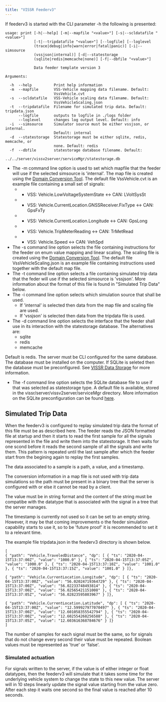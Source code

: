 ```yaml
---
title: "VISSR Feederv3"
---
```


If feederv3 is started with the CLI parameter -h the following is presented:
```
usage: print [-h|--help] [-m|--mapfile "<value>"] [-s|--scldatafile "<value>"]
             [-t|--tripdatafile "<value>"] [--logfile] [--loglevel
             (trace|debug|info|warn|error|fatal|panic)] [-i|--simsource
             (vssjson|internal)] [-d|--statestorage
             (sqlite|redis|memcache|none)] [-f|--dbfile "<value>"]

             Data feeder template version 3

Arguments:

  -h  --help          Print help information
  -m  --mapfile       VSS-Vehicle mapping data filename. Default:
                      VssVehicle.cvt
  -s  --scldatafile   VSS-Vehicle scaling data filename. Default:
                      VssVehicleScaling.json
  -t  --tripdatafile  Filename for simulated trip data. Default: tripdata.json
      --logfile       outputs to logfile in ./logs folder
      --loglevel      changes log output level. Default: info
  -i  --simsource     Simulator source must be either vssjson, or internal.
                      Default: internal
  -d  --statestorage  Statestorage must be either sqlite, redis, memcache, or
                      none. Default: redis
  -f  --dbfile        statestorage database filename. Default:
                      ../../server/vissv2server/serviceMgr/statestorage.db
```

* The -m command line option is used to set which mapfile that the feeder will use if the selected simsource is 'internal'.
The map file is created using the [Domain Conversion Tool](/vissr/tools/#domain-conversion-tool).
The default file VssVehicle.cvt is an example file containing a small set of signals:
  * - VSS: Vehicle.LowVoltageSystemState <-> CAN: LVoltSysSt
  * - VSS: Vehicle.CurrentLocation.GNSSReceiver.FixType <-> CAN: GpsFxTy
  * - VSS: Vehicle.CurrentLocation.Longitude <-> CAN: GpsLong
  * - VSS: Vehicle.TripMeterReading <-> CAN: TrMetRead
  * - VSS: Vehicle.Speed <-> CAN: VehSpd
* The -s command line option selects the file containing instructions for the feeder on enum value mapping and linear scaling.
The scaling file is created using the [Domain Conversion Tool](/vissr/tools/#domain-conversion-tool).
The default file VssVehicleScaling.json is an example file containing instructions used together with the default map file.
* The -t command line option selects a file containing simulated trip data that the feder will use if the selected simsource is 'vssjson'.
More information about the format of this file is found in "Simulated Trip Data" below.
* The -i command line option selects which simulation source that shall be used.
  * If 'internal' is selected then data from the map file and scaling file are used.
  * If 'vssjson' is selected then data from the tripdata file is used.
* The -d command line option selects the interface that the feeder shall use in its interaction with the statestorage database.
The alternatives are:
  * sqlite
  * redis
  * memcache

Default is redis. The server must be CLI configured for the same database. The database must be installed on the computer.
If SQLite is seleted then the database must be preconfigured. See [VISSR Data Storage](/vissr/datastore) for more information.
* The -f command line option selects the SQLite database file to use if that was selected as statestorage type.
A default file is available, stored in the vissr/server/vissv2server/serviceMgr directory.
More information on the SQLite preconfiguration can be found [here](https://github.com/COVESA/ccs-components/tree/master/statestorage/sqlImpl).

## Simulated Trip Data
When the feederv3 is configured to replay simulated trip data the format of this file must be as described here.
The feeder reads the JSON formatted file at startup and then it starts to read the first sample for all the signals represented in the file
and write them into the statestorage. It then waits for one scond before it reads the second sample of all the signals and write them.
This pattern is repeated until the last sample after which the feeder start from the begining again to replay the first samples.

The data associated to a sample is a path, a value, and a timestamp.

The conversion information in a map file is not used with trip data simulations so the path
must be present in a binary tree that the server is configured with or else it cannot be read by a client.

The value must be in string format and the content of the string must be compatibe with the datatype that is
associated with the signal in a tree that the server manages.

The timestamp is currently not used so it can be set to an empty string.
However, it may be that coming improvements o the feeder simulation capability starts to use it,
so to be 'future proof' it is recommended to set it to a relevant time.

The example file tripdata.json in the feederv3 directory is shown below.
```
[
{ "path": "Vehicle.TraveledDistance", "dp": [ { "ts": "2020-04-15T13:37:00Z", "value": "1000.0" }, { "ts": "2020-04-15T13:37:05Z", "value": "1000.0" }, { "ts": "2020-04-15T13:37:10Z", "value": "1001.0" }, { "ts": "2020-04-15T13:37:15Z", "value": "1001.0" } ]},

{ "path": "Vehicle.CurrentLocation.Longitude", "dp": [ { "ts": "2020-04-15T13:37:00Z", "value": "56.02024719364729" }, { "ts": "2020-04-15T13:37:00Z", "value": "56.02233748493814" }, { "ts": "2020-04-15T13:37:00Z", "value": "56.02565421151008" }, { "ts": "2020-04-15T13:37:05Z", "value": "56.02823595803967" } ]},

{ "path": "Vehicle.CurrentLocation.Latitude", "dp": [ { "ts": "2020-04-15T13:37:00Z", "value": "12.599927977070497" }, { "ts": "2020-04-15T13:37:00Z", "value": "12.601058355542794" }, { "ts": "2020-04-15T13:37:00Z", "value": "12.602554268256588" }, { "ts": "2020-04-15T13:37:05Z", "value": "12.603616368784676" } ]}
]
```

The number of samples for each signal must be the same, so for signals that do not change every second their value must be repeated.
Boolean values must be represented as 'true' or 'false'.

### Simulated actuation
For signals written to the server, if the value is of either integer or float datatypes,
then the feederv3 will simulate that it takes some time for the underlying vehicle system to change the state to this new value.
The server will in 10 steps linearly update the signal value starting from the value zero.
After each step it waits one second so the final value is reached after 10 seconds.
